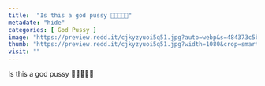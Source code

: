 ```yaml
---
title:  "Is this a god pussy 🥺👉🏻👈🏻"
metadate: "hide"
categories: [ God Pussy ]
image: "https://preview.redd.it/cjkyzyuoi5q51.jpg?auto=webp&s=484373c5bc2350115dd7690a1d2636e2da88f626"
thumb: "https://preview.redd.it/cjkyzyuoi5q51.jpg?width=1080&crop=smart&auto=webp&s=f79512e19d8ba37a5734518a7d85c789008d8cc3"
visit: ""
---
```

Is this a god pussy 🥺👉🏻👈🏻
